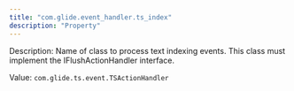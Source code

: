 ```yaml
---
title: "com.glide.event_handler.ts_index"
description: "Property"
---
```


Description: Name of class to process text indexing events.  This class must implement the IFlushActionHandler interface.

Value: `com.glide.ts.event.TSActionHandler`